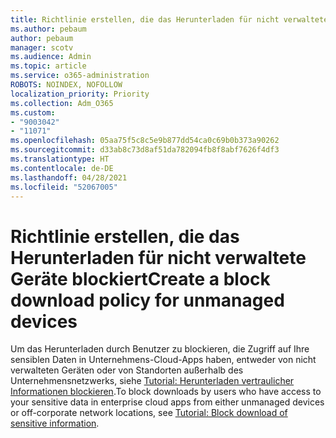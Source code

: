 ```yaml
---
title: Richtlinie erstellen, die das Herunterladen für nicht verwaltete Geräte blockiert
ms.author: pebaum
author: pebaum
manager: scotv
ms.audience: Admin
ms.topic: article
ms.service: o365-administration
ROBOTS: NOINDEX, NOFOLLOW
localization_priority: Priority
ms.collection: Adm_O365
ms.custom:
- "9003042"
- "11071"
ms.openlocfilehash: 05aa75f5c8c5e9b877dd54ca0c69b0b373a90262
ms.sourcegitcommit: d33ab8c73d8af51da782094fb8f8abf7626f4df3
ms.translationtype: HT
ms.contentlocale: de-DE
ms.lasthandoff: 04/28/2021
ms.locfileid: "52067005"
---
```

# <a name="create-a-block-download-policy-for-unmanaged-devices"></a><span data-ttu-id="cdaa7-102">Richtlinie erstellen, die das Herunterladen für nicht verwaltete Geräte blockiert</span><span class="sxs-lookup"><span data-stu-id="cdaa7-102">Create a block download policy for unmanaged devices</span></span>

<span data-ttu-id="cdaa7-103">Um das Herunterladen durch Benutzer zu blockieren, die Zugriff auf Ihre sensiblen Daten in Unternehmens-Cloud-Apps haben, entweder von nicht verwalteten Geräten oder von Standorten außerhalb des Unternehmensnetzwerks, siehe [Tutorial: Herunterladen vertraulicher Informationen blockieren](https://docs.microsoft.com/cloud-app-security/use-case-proxy-block-session-aad).</span><span class="sxs-lookup"><span data-stu-id="cdaa7-103">To block downloads by users who have access to your sensitive data in enterprise cloud apps from either unmanaged devices or off-corporate network locations, see [Tutorial: Block download of sensitive information](https://docs.microsoft.com/cloud-app-security/use-case-proxy-block-session-aad).</span></span>



